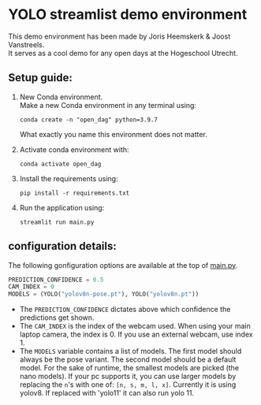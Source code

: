 # YOLO streamlist demo environment

This demo environment has been made by Joris Heemskerk & Joost Vanstreels.\
It serves as a cool demo for any open days at the Hogeschool Utrecht.


## Setup guide:

1. New Conda environment.\
    Make a new Conda environment in any terminal using:
    ```shell
    conda create -n "open_dag" python=3.9.7
    ```
    What exactly you name this environment does not matter.

2. Activate conda environment with:
    ```shell
    conda activate open_dag
    ```

3. Install the requirements using:
    ```shell
    pip install -r requirements.txt
    ```

4. Run the application using:
    ```shell
    streamlit run main.py
    ```

## configuration details:

The following gonfiguration options are available at the top of [main.py](main.py).
```py
PREDICTION_CONFIDENCE = 0.5 
CAM_INDEX = 0 
MODELS = (YOLO("yolov8n-pose.pt"), YOLO("yolov8n.pt"))
```

- The `PREDICTION_CONFIDENCE` dictates above which confidence the predictions get shown.
- The `CAM_INDEX` is the index of the webcam used. When using your main laptop camera, the index is 0. If you use an external webcam, use index 1.
- The `MODELS` variable contains a list of models. The first model should always be the pose variant. The second model should be a default model. For the sake of runtime, the smallest models are picked (the nano models). If your pc supports it, you can use larger models by replacing the `n`'s with one of: `[n, s, m, l, x]`. Currently it is using yolov8. If replaced with 'yolo11' it can also run yolo 11.

